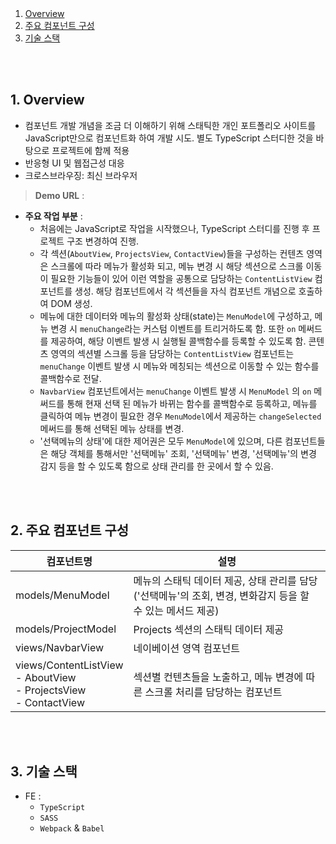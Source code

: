 <br />
<br />

1. [Overview](#overview)
2. [주요 컴포넌트 구성](#structure)
3. [기술 스택](#techstack)

<br />
<br />

## 1. Overview <a id="overview"></a>
* 컴포넌트 개발 개념을 조금 더 이해하기 위해 스태틱한 개인 포트폴리오 사이트를 JavaScript만으로 컴포넌트화 하여 개발 시도. 별도 TypeScript 스터디한 것을 바탕으로 프로젝트에 함께 적용
* 반응형 UI 및 웹접근성 대응
* 크로스브라우징: 최신 브라우저
> **Demo URL** : 
* **주요 작업 부분** :
  * 처음에는 JavaScript로 작업을 시작했으나, TypeScript 스터디를 진행 후 프로젝트 구조 변경하여 진행.
  * 각 섹션(`AboutView`, `ProjectsView`, `ContactView`)들을 구성하는 컨텐츠 영역은 스크롤에 따라 메뉴가 활성화 되고, 메뉴 변경 시 해당 섹션으로 스크롤 이동이 필요한 기능들이 있어 이런 역할을 공통으로 담당하는 `ContentListView` 컴포넌트를 생성. 해당 컴포넌트에서 각 섹션들을 자식 컴포넌트 개념으로 호출하여 DOM 생성.
  * 메뉴에 대한 데이터와 메뉴의 활성화 상태(state)는 `MenuModel`에 구성하고, 메뉴 변경 시 `menuChange`라는 커스텀 이벤트를 트리거하도록 함. 또한 `on` 메써드를 제공하여, 해당 이벤트 발생 시 실행될 콜백함수를 등록할 수 있도록 함. 콘텐츠 영역의 섹션별 스크롤 등을 담당하는 `ContentListView` 컴포넌트는 `menuChange` 이벤트 발생 시 메뉴와 메칭되는 섹션으로 이동할 수 있는 함수를 콜백함수로 전달.
  * `NavbarView` 컴포넌트에서는 `menuChange` 이벤트 발생 시 `MenuModel` 의 `on` 메써드를 통해 현재 선택 된 메뉴가 바뀌는 함수를 콜백함수로 등록하고, 메뉴를 클릭하여 메뉴 변경이 필요한 경우 `MenuModel`에서 제공하는 `changeSelected` 메써드를 통해 선택된 메뉴 상태를 변경.
  * '선택메뉴의 상태'에 대한 제어권은 모두 `MenuModel`에 있으며, 다른 컴포넌트들은 해당 객체를 통해서만 '선택메뉴' 조회, '선택메뉴' 변경, '선택메뉴'의 변경 감지 등을 할 수 있도록 함으로 상태 관리를 한 곳에서 할 수 있음.
  
<br />
<br />

## 2. 주요 컴포넌트 구성 <a id="structure"></a>

| 컴포넌트명 | 설명  |
| - | - |
| models/MenuModel | 메뉴의 스태틱 데이터 제공, 상태 관리를 담당 ('선택메뉴'의 조회, 변경, 변화감지 등을 할 수 있는 메서드 제공) |
| models/ProjectModel | Projects 섹션의 스태틱 데이터 제공 |
| views/NavbarView | 네이베이션 영역 컴포넌트 |
| views/ContentListView <br /> - AboutView <br /> - ProjectsView <br /> - ContactView | 섹션별 컨텐츠들을 노출하고, 메뉴 변경에 따른 스크롤 처리를 담당하는 컴포넌트 |
    
<br />
<br />

## 3. 기술 스택 <a id="techstack"></a>
  * FE :
    * `TypeScript`
    * `SASS`
    * `Webpack` &amp; `Babel`

